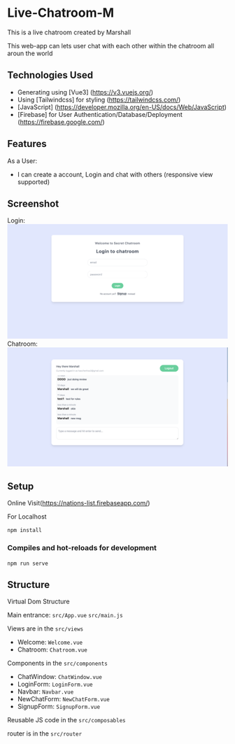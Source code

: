 # Live-Chatroom-M

This is a live chatroom created by Marshall

This web-app can lets user chat with each other within the chatroom all aroun the world

## Technologies Used
- Generating using [Vue3] (https://v3.vuejs.org/)
- Using [Tailwindcss] for styling (https://tailwindcss.com/)
- [JavaScript] (https://developer.mozilla.org/en-US/docs/Web/JavaScript)
- [Firebase] for User Authentication/Database/Deployment (https://firebase.google.com/)

## Features
As a User:
- I can create a account, Login and chat with others (responsive view supported)

## Screenshot
Login:
![Home](./src/assets/screenshots/Login.png)
Chatroom:
![Details](./src/assets/screenshots/Chatroom.png)

## Setup
Online Visit(https://nations-list.firebaseapp.com/)

For Localhost

```
npm install
```

### Compiles and hot-reloads for development
```
npm run serve
```

## Structure

Virtual Dom Structure

Main entrance: ```src/App.vue```
               ```src/main.js```

Views are in the ```src/views ```
  - Welcome:  ```Welcome.vue```
  - Chatroom: ```Chatroom.vue```

Components in the ```src/components```
  - ChatWindow: ```ChatWindow.vue```
  - LoginForm: ```LoginForm.vue```
  - Navbar: ```Navbar.vue```
  - NewChatForm:  ```NewChatForm.vue```
  - SignupForm:  ```SignupForm.vue```
  
  Reusable JS code in the ```src/composables```
  
  router is in the ```src/router```

